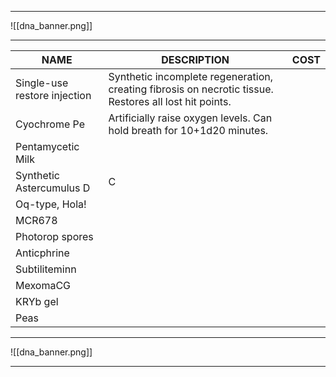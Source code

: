 
---

![[dna_banner.png]]

---

| NAME                         | DESCRIPTION                                                                                            | COST |
| ---------------------------- | ------------------------------------------------------------------------------------------------------ | ---: |
| Single-use restore injection | Synthetic incomplete regeneration, creating fibrosis on necrotic tissue. Restores all lost hit points. |      |
| Cyochrome Pe                 | Artificially raise oxygen levels. Can hold breath for 10+1d20 minutes.                                 |      |
| Pentamycetic Milk            |                                                                                                        |      |
| Synthetic Astercumulus D     | C                                                                                                      |      |
| Oq-type, Hola!               |                                                                                                        |      |
| MCR678                       |                                                                                                        |      |
| Photorop spores              |                                                                                                        |      |
| Anticphrine                  |                                                                                                        |      |
| Subtiliteminn                |                                                                                                        |      |
| MexomaCG                     |                                                                                                        |      |
| KRYb gel                     |                                                                                                        |      |
| Peas                         |                                                                                                        |      |

---

![[dna_banner.png]]

---
